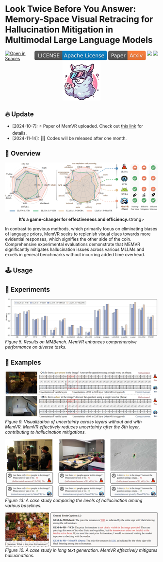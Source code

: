 # Look Twice Before You Answer: Memory-Space Visual Retracing for Hallucination Mitigation in Multimodal Large Language Models
<!-- **Look Twice Before You Answer: Memory-Space Visual Retracing for Hallucination Mitigation in Multimodal Large Language Models** -->

<div style='display:flex; gap: 0.25rem; '>
  <a href="https://huggingface.co/"><img src="https://huggingface.co/datasets/huggingface/badges/raw/main/open-in-hf-spaces-sm-dark.svg" alt="Open in Spaces"></a>
  <a href="LICENCE"><img src="assets/LICENSE-Apache%20License-blue.svg" alt="License"></a>
  <a href="https://arxiv.org/abs/2410.03577"><img src="assets/Paper-Arxiv-orange.svg" ></a>
  <a href='https://www.google.com/'><img src='https://img.shields.io/badge/Zhihu-Markdown-blue'></a>
  <a title="Hits" target="_blank" href="https://github.com/1zhou-Wang/MemVR"><img src="https://img.shields.io/badge/Hits-brightgreen"></a>
</div>

<div align="center">
<img src="assets/memvrlogo.png" width="25%">
</div>

## 🔥 Update
* [2024-10-7]: ⭐️ Paper of MemVR uploaded. Check out [this link](https://arxiv.org/abs/2410.03577) for details.
* [2024-11-14]: 🚀🚀 Codes will be released after one month.

## 🎯 Overview
![MemVR](assets/bigfig.png)

<div align="center">
<strong>It’s a game-changer for effectiveness and efficiency.</strong>strong>
</div>

In contrast to previous methods, which primarily focus on eliminating biases of language priors, MemVR seeks to replenish visual clues towards more evidential responses, which signifies the other side of the coin.
Comprehensive experimental evaluations demonstrate that MEMVR significantly mitigates hallucination issues across various MLLMs and excels in general benchmarks without incurring added time overhead.

## 🕹️ Usage

## 🏅 Experiments
![MemVR](assets/mmbench.png)
*Figure 5. Results on MMBench. MemVR enhances comprehensive performance on diverse tasks.*

## 📌 Examples
![Case1](assets/caseA.png)
*Figure 9. Visualization of uncertainty across layers without and with MemVR. MemVR effectively reduces uncertainty after the 8th layer, contributing to hallucination mitigations.*

![MemVR](assets/cases2.png)
*Figure 13: A case study comparing the levels of hallucination among various baselines.*

![Case2](assets/longcase.png)
*Figure 10. A case study in long text generation. MemVR effectively mitigates hallucinations.*

